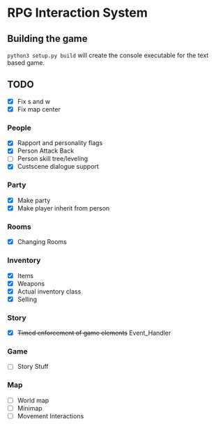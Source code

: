 # RPG Interaction System
## Building the game
`python3 setup.py build` will create the console executable for the text based game. 

## TODO
* [x] Fix s and w
* [x] Fix map center
### People
* [x] Rapport and personality flags
* [x] Person Attack Back
* [ ] Person skill tree/leveling
* [x] Custscene dialogue support
### Party
* [x] Make party
* [x] Make player inherit from person
### Rooms
* [x] Changing Rooms
### Inventory
* [x] Items
* [x] Weapons
* [x] Actual inventory class
* [x] Selling
### Story
* [x] ~~Timed enforcement of game elements~~ Event_Handler
### Game
* [ ] Story Stuff
### Map
* [ ] World map
* [ ] Minimap
* [ ] Movement Interactions
